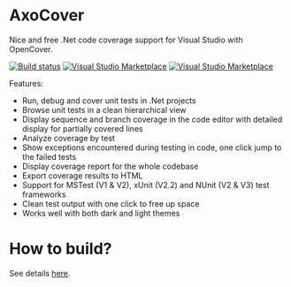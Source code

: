 # AxoCover
Nice and free .Net code coverage support for Visual Studio with OpenCover.

[![Build status](https://ci.appveyor.com/api/projects/status/o315jyp6fswhf3ws/branch/master?svg=true)](https://ci.appveyor.com/project/axodox/axocover/branch/master)
[![Visual Studio Marketplace](https://img.shields.io/vscode-marketplace/v/axodox1.AxoCover.svg)](https://marketplace.visualstudio.com/items?itemName=axodox1.AxoCover)
[![Visual Studio Marketplace](https://img.shields.io/vscode-marketplace/r/axodox1.AxoCover.svg)](https://marketplace.visualstudio.com/items?itemName=axodox1.AxoCover)

Features:
* Run, debug and cover unit tests in .Net projects
* Browse unit tests in a clean hierarchical view
* Display sequence and branch coverage in the code editor with detailed display for partially covered lines
* Analyze coverage by test
* Show exceptions encountered during testing in code, one click jump to the failed tests
* Display coverage report for the whole codebase
* Export coverage results to HTML
* Support for MSTest (V1 & V2), xUnit (V2.2) and NUnit (V2 & V3) test frameworks
* Clean test output with one click to free up space
* Works well with both dark and light themes

# How to build?
See details [here](https://github.com/axodox/AxoCover/wiki/How-to-build-AxoCover%3F).
